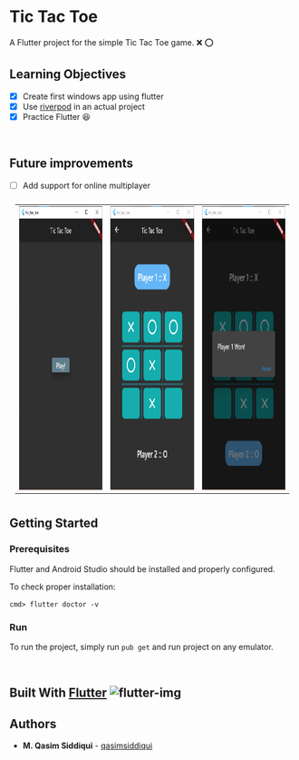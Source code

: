 # Tic Tac Toe

A Flutter project for the simple Tic Tac Toe game. ❌ :o: 

## Learning Objectives

- [x] Create first windows app using flutter
- [x] Use [riverpod](http://www.riverpod.dev) in an actual project
- [x] Practice Flutter :laughing:

&nbsp;
## Future improvements

- [ ] Add support for online multiplayer

<table style="padding:10px">
    <tr>
        <td><img src="./screenshots/1.png" alt="1" width = 280px height = 500px ></td>
        <td><img src="./screenshots/2.png" alt="2" width = 280px height = 500px></td>
        <td><img src="./screenshots/3.png" alt="3" width = 280px height = 500px></td>
    </tr>
</table>

## Getting Started
### Prerequisites

Flutter and Android Studio should be installed and properly configured. 

To check proper installation:

```
cmd> flutter doctor -v
```

### Run

To run the project, simply run `pub get` and run project on any emulator.

&nbsp;
## Built With [Flutter](http://www.flutter.dev) <img src="https://www.vectorlogo.zone/logos/flutterio/flutterio-icon.svg" alt="flutter-img" width="25" height="25"/>

## Authors
* **M. Qasim Siddiqui** - [qasimsiddiqui](https://github.com/qasimsiddiqui)
